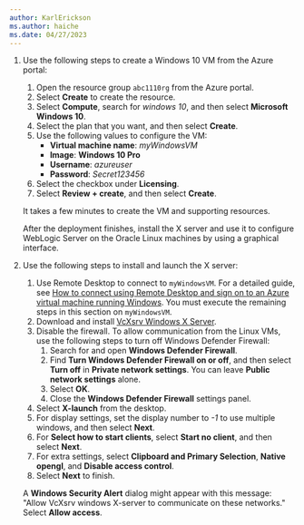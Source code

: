```yaml
---
author: KarlErickson
ms.author: haiche
ms.date: 04/27/2023
---
```


1. Use the following steps to create a Windows 10 VM from the Azure portal:

   1. Open the resource group `abc1110rg` from the Azure portal.
   1. Select **Create** to create the resource.
   1. Select **Compute**, search for *windows 10*, and then select **Microsoft Windows 10**.
   1. Select the plan that you want, and then select **Create**.
   1. Use the following values to configure the VM:
      - **Virtual machine name**: *myWindowsVM*
      - **Image**: **Windows 10 Pro**
      - **Username**: *azureuser*
      - **Password**: *Secret123456*
   1. Select the checkbox under **Licensing**.
   1. Select **Review + create**, and then select **Create**.

   It takes a few minutes to create the VM and supporting resources.

   After the deployment finishes, install the X server and use it to configure WebLogic Server on the Oracle Linux machines by using a graphical interface.

1. Use the following steps to install and launch the X server:

   1. Use Remote Desktop to connect to `myWindowsVM`. For a detailed guide, see [How to connect using Remote Desktop and sign on to an Azure virtual machine running Windows](/azure/virtual-machines/windows/connect-rdp). You must execute the remaining steps in this section on `myWindowsVM`.
   1. Download and install [VcXsrv Windows X Server](https://sourceforge.net/projects/vcxsrv/).
   1. Disable the firewall. To allow communication from the Linux VMs, use the following steps to turn off Windows Defender Firewall:
      1. Search for and open **Windows Defender Firewall**.
      1. Find **Turn Windows Defender Firewall on or off**, and then select **Turn off** in **Private network settings**. You can leave **Public network settings** alone.
      1. Select **OK**.
      1. Close the **Windows Defender Firewall** settings panel.
   1. Select **X-launch** from the desktop.
   1. For display settings, set the display number to *-1* to use multiple windows, and then select **Next**.
   1. For **Select how to start clients**, select  **Start no client**, and then select **Next**.
   1. For extra settings, select **Clipboard and Primary Selection**, **Native opengl**, and **Disable access control**.
   1. Select **Next** to finish.

   A **Windows Security Alert** dialog might appear with this message: "Allow VcXsrv windows X-server to communicate on these networks." Select **Allow access**.
